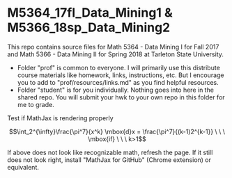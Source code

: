 # M5364_17fl_Data_Mining1 & M5366_18sp_Data_Mining2

This repo contains source files for Math 5364 - Data Mining I for Fall 2017 and Math 5366 - Data Mining II for Spring 2018 at Tarleton State University.

- Folder "prof" is common to everyone.  I will primarily use this distribute course materials like homework, links, instructions, etc.  But I encourage you to add to "prof/resources/links.md" as you find helpful resources.
- Folder "student" is for you individually.  Nothing goes into here in the shared repo.  You will submit your hwk to your own repo in this folder for me to grade.

Test if MathJax is rendering properly

$$\int_2^{\infty}\frac{\pi^7}{x^k} \mbox{d}x = \frac{\pi^7}{(k-1)2^{k-1}} \ \ \ \mbox{if} \ \ \ k>1$$

If above does not look like recognizable math, refresh the page.  If it still does not look right, install "MathJax for GitHub" (Chrome extension) or equivalent.
